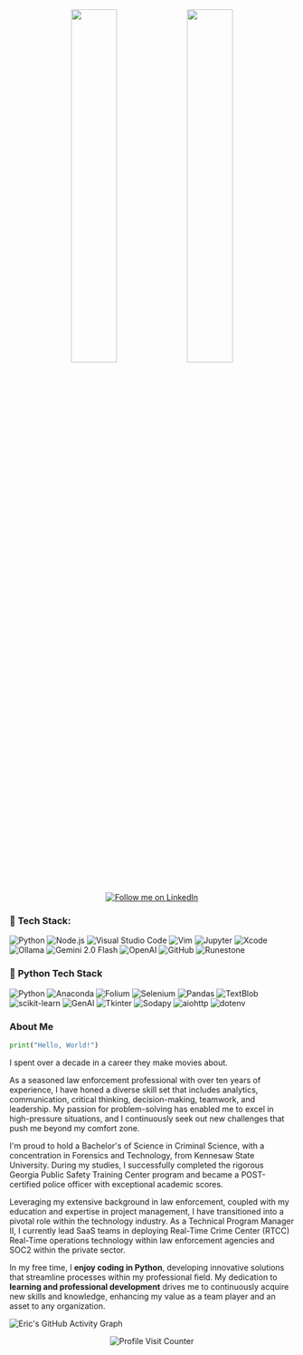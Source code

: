 <div align="center">
  <img src="https://github-readme-stats.vercel.app/api?username=ericmaddox&show_icons=true&theme=tokyonight&rank_icon=github" width="40%" />
  <img src="https://github-readme-stats.vercel.app/api/top-langs/?username=ericmaddox&theme=tokyonight" width="40%" />
</div>


<div align="center">
  <a href="https://www.linkedin.com/in/ericmaddox270/" target="_blank">
    <img src="https://img.shields.io/badge/Follow%20me%20on-LinkedIn-0A66C2?style=for-the-badge&logo=linkedin&logoColor=white" alt="Follow me on LinkedIn">
  </a>
</div>

### 🚀 **Tech Stack:**
![Python](https://img.shields.io/badge/-Python-3776AB?style=flat-square&logo=python&logoColor=white)
![Node.js](https://img.shields.io/badge/-Node.js-339933?style=flat-square&logo=node.js&logoColor=white)
![Visual Studio Code](https://img.shields.io/badge/-Visual%20Studio%20Code-0078D4?style=flat-square&logo=visual-studio-code&logoColor=white)
![Vim](https://img.shields.io/badge/-Vim-019733?style=flat-square&logo=vim&logoColor=white)
![Jupyter](https://img.shields.io/badge/-Jupyter-F37626?style=flat-square&logo=jupyter&logoColor=white)
![Xcode](https://img.shields.io/badge/-Xcode-147EFB?style=flat-square&logo=xcode&logoColor=white)
![Ollama](https://img.shields.io/badge/-Ollama-FF5733?style=flat-square&logo=ollama&logoColor=white)
![Gemini 2.0 Flash](https://img.shields.io/badge/-Gemini%202.0%20Flash-4B9CD3?style=flat-square&logo=gemini&logoColor=white)
![OpenAI](https://img.shields.io/badge/-OpenAI-000000?style=flat-square&logo=openai&logoColor=white)
![GitHub](https://img.shields.io/badge/-GitHub-181717?style=flat-square&logo=github&logoColor=white)
![Runestone](https://img.shields.io/badge/-Runestone-008C4B?style=flat-square&logo=runestone&logoColor=white)


### 🐍 **Python Tech Stack**
![Python](https://img.shields.io/badge/Python-3776AB?style=for-the-badge&logo=python&logoColor=white)
![Anaconda](https://img.shields.io/badge/Anaconda-44A833?style=for-the-badge&logo=anaconda&logoColor=white)
![Folium](https://img.shields.io/badge/Folium-77B829?style=for-the-badge&logo=python&logoColor=white)
![Selenium](https://img.shields.io/badge/Selenium-43B02A?style=for-the-badge&logo=selenium&logoColor=white)
![Pandas](https://img.shields.io/badge/Pandas-150458?style=for-the-badge&logo=pandas&logoColor=white)
![TextBlob](https://img.shields.io/badge/TextBlob-FF6347?style=for-the-badge&logo=python&logoColor=white)
![scikit-learn](https://img.shields.io/badge/scikit--learn-F7931E?style=for-the-badge&logo=scikit-learn&logoColor=white)
![GenAI](https://img.shields.io/badge/GenAI-007ACC?style=for-the-badge&logo=python&logoColor=white)
![Tkinter](https://img.shields.io/badge/Tkinter-0078D7?style=for-the-badge&logo=python&logoColor=white)
![Sodapy](https://img.shields.io/badge/Sodapy-DA4A14?style=for-the-badge&logo=python&logoColor=white)
![aiohttp](https://img.shields.io/badge/aiohttp-61DAFB?style=for-the-badge&logo=python&logoColor=white)
![dotenv](https://img.shields.io/badge/dotenv-000000?style=for-the-badge&logo=dotenv&logoColor=green)


### About Me

```python
print("Hello, World!")
```

I spent over a decade in a career they make movies about. 

As a seasoned law enforcement professional with over ten years of experience, I have 
honed a diverse skill set that includes analytics, communication, critical thinking, 
decision-making, teamwork, and leadership. My passion for problem-solving 
has enabled me to excel in high-pressure situations, and I continuously 
seek out new challenges that push me beyond my comfort zone.

I'm proud to hold a Bachelor's of Science in Criminal Science, with a 
concentration in Forensics and Technology, from Kennesaw State University. 
During my studies, I successfully completed the rigorous Georgia Public 
Safety Training Center program and became a POST-certified police officer 
with exceptional academic scores.

Leveraging my extensive background in law enforcement, coupled with my 
education and expertise in project management, I have transitioned into 
a pivotal role within the technology industry. As a Technical Program 
Manager II, I currently lead SaaS teams in deploying Real-Time Crime Center 
(RTCC) Real-Time operations technology within law enforcement agencies 
and SOC2 within the private sector.

In my free time, I **enjoy coding in Python**, developing innovative 
solutions that streamline processes within my professional field. My 
dedication to **learning and professional development** drives me to 
continuously acquire new skills and knowledge, enhancing my value as a 
team player and an asset to any organization.

![Eric's GitHub Activity Graph](https://github-readme-activity-graph.vercel.app/graph?username=ericmaddox&bg_color=1a1b27&color=70a5fd&line=70a5fd&point=34d399&area=true&hide_border=true&custom_title=Eric's%20GitHub%20Activity%20Graph)

<div align="center">
  <img src="https://komarev.com/ghpvc/?username=ericmaddox&style=for-the-badge&color=ff6b81&labelColor=9b59b6" alt="Profile Visit Counter" />
</div>

<!---
ericmaddox/ericmaddox is a ✨ special ✨ repository because its `README.md` (this file) appears on your GitHub profile.
You can click the Preview link to take a look at your changes.
--->
